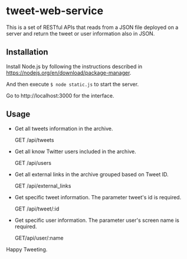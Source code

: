# tweet-web-service

This is a set of RESTful APIs that reads from a JSON file deployed on a server and return the tweet or user information also in JSON.

## Installation

Install Node.js by following the instructions described in https://nodejs.org/en/download/package-manager.

And then execute `$ node static.js` to start the server.

Go to http://localhost:3000 for the interface.

## Usage

* Get all tweets information in the archive.

    GET /api/tweets
    
* Get all know Twitter  users included in the archive.

    GET /api/users

* Get all external links in the archive grouped based on Tweet ID.

    GET /api/external_links
    
* Get specific tweet information. The parameter tweet's id is required.

    GET /api/tweet/:id

* Get specific user information. The parameter user's screen name is required.

    GET/api/user/:name

Happy Tweeting.
